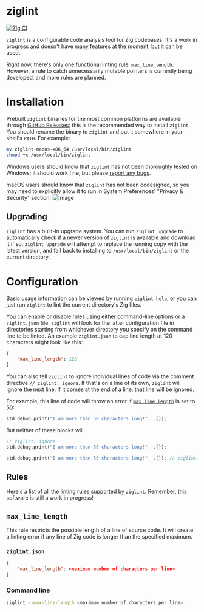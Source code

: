 # ziglint
[![Zig CI](https://github.com/AnnikaCodes/ziglint/actions/workflows/ci.yml/badge.svg)](https://github.com/AnnikaCodes/ziglint/actions/workflows/ci.yml)

`ziglint` is a configurable code analysis tool for Zig codebases. It's a work in progress and doesn't have many features at the moment, but it can be used.

Right now, there's only one functional linting rule: [`max_line_length`](#max_line_length). However, a rule to catch unnecessarily mutable pointers is currently being developed, and more rules are planned.

# Installation
Prebuilt `ziglint` binaries for the most common platforms are available through [GitHub Releases](https://github.com/AnnikaCodes/ziglint/releases/latest); this is the recommended way to install `ziglint`.
You should rename the binary to `ziglint` and put it somewhere in your shell's `PATH`. For example:
```bash
mv ziglint-macos-x86_64 /usr/local/bin/ziglint
chmod +x /usr/local/bin/ziglint
```

Windows users should know that `ziglint` has not been thoroughly tested on Windows; it should work fine, but please [report any bugs](https://github.com/AnnikaCodes/ziglint/issues/new).

macOS users should know that `ziglint` has not been codesigned, so you may need to explicitly allow it to run in System Preferences' "Privacy & Security" section: ![image](https://github.com/AnnikaCodes/ziglint/assets/56906084/a2914cba-9356-4eaa-a3d3-37ee816a5d74)


## Upgrading
`ziglint` has a built-in upgrade system.
You can run `ziglint upgrade` to automatically check if a newer version of `ziglint` is available and download it if so.
`ziglint upgrade` will attempt to replace the running copy with the latest version, and fall back to installing to `/usr/local/bin/ziglint` or the current directory.

# Configuration
Basic usage information can be viewed by running `ziglint help`, or you can just run `ziglint` to lint the current directory's Zig files.

You can enable or disable rules using either command-line options or a `ziglint.json` file. `ziglint` will look for the latter configuration file in directories starting from whichever directory you specify on the command line to be linted. An example `ziglint.json` to cap line length at 120 characters might look like this:
```json
{
    "max_line_length": 120
}
```

You can also tell `ziglint` to ignore individual lines of code via the comment directive `// ziglint: ignore`. If that's on a line of its own, `ziglint` will ignore the next line; if it comes at the end of a line, that line will be ignored.

For example, this line of code will throw an error if [`max_line_length`](#max_line_length) is set to 50:
```rust
std.debug.print("I am more than 50 characters long!", .{});
```
But neither of these blocks will:
```rust
// ziglint: ignore
std.debug.print("I am more than 50 characters long!", .{});
```
```rust
std.debug.print("I am more than 50 characters long!", .{}); // ziglint: ignore
```

## Rules
Here's a list of all the linting rules supported by `ziglint`. Remember, this software is still a work in progress!
## `max_line_length`
This rule restricts the possible length of a line of source code. It will create a linting error if any line of Zig code is longer than the specified maximum.
### `ziglint.json`
```json
{
    "max_line_length": <maximum number of characters per line>
}
```
### Command line
```bash
ziglint --max-line-length <maximum number of characters per line>
```
